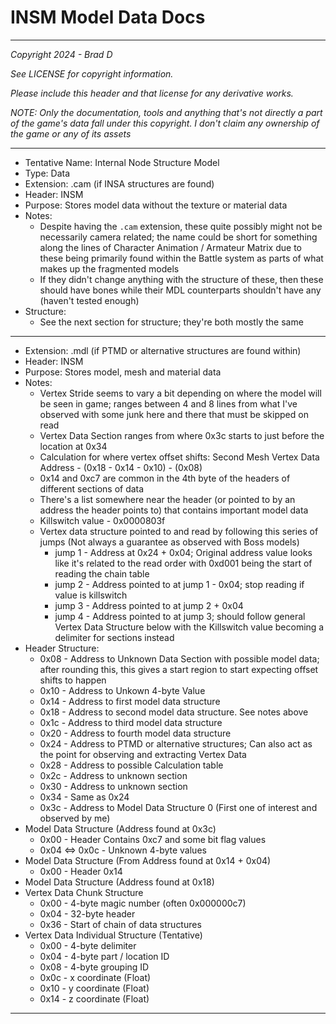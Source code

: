 # INSM Model Data Docs

---

*Copyright 2024 - Brad D*

*See LICENSE for copyright information.*

*Please include this header and that license for any derivative works.*

*NOTE: Only the documentation, tools and anything that's not directly a part of the game's data fall under this copyright. I don't claim any ownership of the game or any of its assets*

---

* Tentative Name: Internal Node Structure Model
* Type: Data
* Extension: .cam (if INSA structures are found)
* Header: INSM
* Purpose: Stores model data without the texture or material data
* Notes:
	* Despite having the `.cam` extension, these quite possibly might not be necessarily camera related; the name could be short for something along the lines of Character Animation / Armateur Matrix due to these being primarily found within the Battle system as parts of what makes up the fragmented models
	* If they didn't change anything with the structure of these, then these should have bones while their MDL counterparts shouldn't have any (haven't tested enough)
* Structure:
	* See the next section for structure; they're both mostly the same

---

* Extension: .mdl (if PTMD or alternative structures are found within)
* Header: INSM
* Purpose: Stores model, mesh and material data
* Notes:
	* Vertex Stride seems to vary a bit depending on where the model will be seen in game; ranges between 4 and 8 lines from what I've observed with some junk here and there that must be skipped on read
	* Vertex Data Section ranges from where 0x3c starts to just before the location at 0x34
	* Calculation for where vertex offset shifts: Second Mesh Vertex Data Address - <Values of these addresses subtracted>(0x18 - 0x14 - 0x10) - <Round this to nearest byte>(0x08)
	* 0x14 and 0xc7 are common in the 4th byte of the headers of different sections of data
	* There's a list somewhere near the header (or pointed to by an address the header points to) that contains important model data
	* Killswitch value - 0x0000803f
	* Vertex data structure pointed to and read by following this series of jumps (Not always a guarantee as observed with Boss models)
		* jump 1 - Address at 0x24 + 0x04; Original address value looks like it's related to the read order with 0xd001 being the start of reading the chain table
		* jump 2 - Address pointed to at jump 1 - 0x04; stop reading if value is killswitch
		* jump 3 - Address pointed to at jump 2 + 0x04
		* jump 4 - Address pointed to at jump 3; should follow general Vertex Data Structure below with the Killswitch value becoming a delimiter for sections instead
* Header Structure:
	* 0x08 - Address to Unknown Data Section with possible model data; after rounding this, this gives a start region to start expecting offset shifts to happen
	* 0x10 - Address to Unkown 4-byte Value
	* 0x14 - Address to first model data structure
	* 0x18 - Address to second model data structure. See notes above
	* 0x1c - Address to third model data structure
	* 0x20 - Address to fourth model data structure
	* 0x24 - Address to PTMD or alternative structures; Can also act as the point for observing and extracting Vertex Data
	* 0x28 - Address to possible Calculation table
	* 0x2c - Address to unknown section
	* 0x30 - Address to unknown section
	* 0x34 - Same as 0x24
	* 0x3c - Address to Model Data Structure 0 (First one of interest and observed by me)
* Model Data Structure (Address found at 0x3c)
	* 0x00 - Header Contains 0xc7 and some bit flag values
	* 0x04 <=> 0x0c - Unknown 4-byte values
* Model Data Structure (From Address found at 0x14 + 0x04)
	* 0x00 - Header 0x14
* Model Data Structure (Address found at 0x18)
* Vertex Data Chunk Structure
	* 0x00 - 4-byte magic number (often 0x000000c7)
	* 0x04 - 32-byte header
	* 0x36 - Start of chain of data structures
* Vertex Data Individual Structure (Tentative)
	* 0x00 - 4-byte delimiter
	* 0x04 - 4-byte part / location ID
	* 0x08 - 4-byte grouping ID
	* 0x0c - x coordinate (Float)
	* 0x10 - y coordinate (Float)
	* 0x14 - z coordinate (Float)
---
